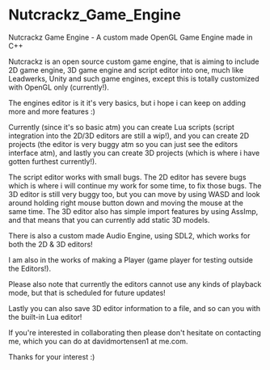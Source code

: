 # Nutcrackz_Game_Engine
Nutcrackz Game Engine - A custom made OpenGL Game Engine made in C++

Nutcrackz is an open source custom game engine, that is aiming to include 2D game engine, 3D game engine and script editor into one,
much like Leadwerks, Unity and such game engines, except this is totally customized with OpenGL only (currently!).

The engines editor is it it's very basics, but i hope i can keep on adding more and more features :)

Currently (since it's so basic atm) you can create Lua scripts (script integration into the 2D/3D editors are still a wip!),
and you can create 2D projects (the editor is very buggy atm so you can just see the editors interface atm),
and lastly you can create 3D projects (which is where i have gotten furthest currently!).

The script editor works with small bugs.
The 2D editor has severe bugs which is where i will continue my work for some time, to fix those bugs.
The 3D editor is still very buggy too, but you can move by using WASD and look around holding right mouse button down and moving the mouse at the same time.
The 3D editor also has simple import features by using AssImp, and that means that you can currently add static 3D models.

There is also a custom made Audio Engine, using SDL2, which works for both the 2D & 3D editors!

I am also in the works of making a Player (game player for testing outside the Editors!).

Please also note that currently the editors cannot use any kinds of playback mode, but that is scheduled for future updates!

Lastly you can also save 3D editor information to a file, and so can you with the built-in Lua editor!

If you're interested in collaborating then please don't hesitate on contacting me, which you can do at davidmortensen1 at me.com.

Thanks for your interest :)
